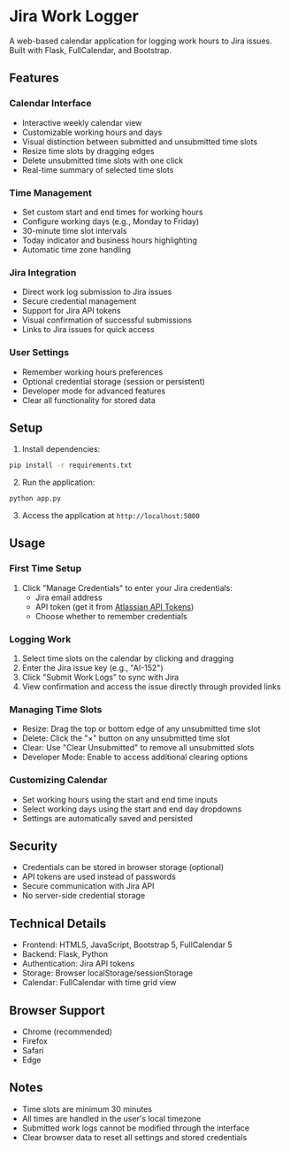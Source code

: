 # Jira Work Logger

A web-based calendar application for logging work hours to Jira issues. Built with Flask, FullCalendar, and Bootstrap.

## Features

### Calendar Interface
- Interactive weekly calendar view
- Customizable working hours and days
- Visual distinction between submitted and unsubmitted time slots
- Resize time slots by dragging edges
- Delete unsubmitted time slots with one click
- Real-time summary of selected time slots

### Time Management
- Set custom start and end times for working hours
- Configure working days (e.g., Monday to Friday)
- 30-minute time slot intervals
- Today indicator and business hours highlighting
- Automatic time zone handling

### Jira Integration
- Direct work log submission to Jira issues
- Secure credential management
- Support for Jira API tokens
- Visual confirmation of successful submissions
- Links to Jira issues for quick access

### User Settings
- Remember working hours preferences
- Optional credential storage (session or persistent)
- Developer mode for advanced features
- Clear all functionality for stored data

## Setup

1. Install dependencies:
```bash
pip install -r requirements.txt
```

2. Run the application:
```bash
python app.py
```

3. Access the application at `http://localhost:5000`

## Usage

### First Time Setup
1. Click "Manage Credentials" to enter your Jira credentials:
   - Jira email address
   - API token (get it from [Atlassian API Tokens](https://id.atlassian.com/manage-profile/security/api-tokens))
   - Choose whether to remember credentials

### Logging Work
1. Select time slots on the calendar by clicking and dragging
2. Enter the Jira issue key (e.g., "AI-152")
3. Click "Submit Work Logs" to sync with Jira
4. View confirmation and access the issue directly through provided links

### Managing Time Slots
- Resize: Drag the top or bottom edge of any unsubmitted time slot
- Delete: Click the "×" button on any unsubmitted time slot
- Clear: Use "Clear Unsubmitted" to remove all unsubmitted slots
- Developer Mode: Enable to access additional clearing options

### Customizing Calendar
- Set working hours using the start and end time inputs
- Select working days using the start and end day dropdowns
- Settings are automatically saved and persisted

## Security
- Credentials can be stored in browser storage (optional)
- API tokens are used instead of passwords
- Secure communication with Jira API
- No server-side credential storage

## Technical Details
- Frontend: HTML5, JavaScript, Bootstrap 5, FullCalendar 5
- Backend: Flask, Python
- Authentication: Jira API tokens
- Storage: Browser localStorage/sessionStorage
- Calendar: FullCalendar with time grid view

## Browser Support
- Chrome (recommended)
- Firefox
- Safari
- Edge

## Notes
- Time slots are minimum 30 minutes
- All times are handled in the user's local timezone
- Submitted work logs cannot be modified through the interface
- Clear browser data to reset all settings and stored credentials 